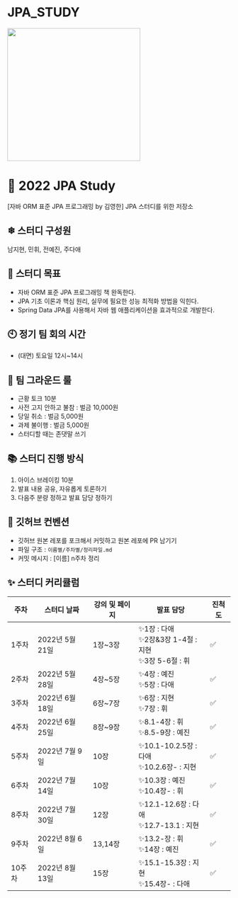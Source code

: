 # JPA_STUDY

<img src="https://user-images.githubusercontent.com/53958188/169638666-21b0ba60-fcf0-4ebd-8339-456d3e796bf0.png" width="300"/>

# **🧐 2022 JPA Study**

[자바 ORM 표준 JPA 프로그래밍 by 김영한] JPA 스터디를 위한 저장소

## **❄ 스터디 구성원**

남지현, 민휘, 전예진, 주다애

## **🎯 스터디 목표**

- 자바 ORM 표준 JPA 프로그래밍 책 완독한다.
- JPA 기초 이론과 핵심 원리, 실무에 필요한 성능 최적화 방법을 익힌다.
- Spring Data JPA를 사용해서 자바 웹 애플리케이션을 효과적으로 개발한다.

## **🕙 정기 팀 회의 시간**

- (대면) 토요일 12시~14시


## **🔑 팀 그라운드 룰**

- 근황 토크 10분
- 사전 고지 안하고 불참 : 벌금 10,000원
- 당일 취소 : 벌금 5,000원
- 과제 불이행 : 벌금 5,000원
- 스터디할 때는 존댓말 쓰기


## **📚 스터디 진행 방식**

1. 아이스 브레이킹 10분
2. 발표 내용 공유, 자유롭게 토론하기
3. 다음주 분량 정하고 발표 담당 정하기


## 🌱 깃허브 컨벤션

- 깃허브 원본 레포를 포크해서 커밋하고 원본 레포에 PR 남기기
- 파일 구조 : `이름별/주차별/정리파일.md`
- 커밋 메시지 : [이름] n주차 정리


## **✨ 스터디 커리큘럼**

| 주차 | 스터디 날짜 | 강의 및 페이지 | 발표 담당 | 진척도 |
| --- | --- | --- | --- | --- |
| 1주차 | 2022년 5월 21일 | 1장~3장 | ✨1장 : 다애<br>✨2장&3장 1-4절 : 지현<br>✨3장 5-6절 : 휘 | ✅ |
| 2주차 | 2022년 5월 28일 | 4장~5장 | ✨4장 : 예진<br>✨5장 : 다애 | ✅ |
| 3주차 | 2022년 6월 18일 | 6장~7장 | ✨6장 : 지현<br>✨7장 : 휘 | ✅ |
| 4주차 | 2022년 6월 25일 | 8장~9장 | ✨8.1-4장 : 휘<br>✨8.5-9장 : 예진 | ✅ |
| 5주차 | 2022년 7월 9일 | 10장 | ✨10.1-10.2.5장 : 다애<br>✨10.2.6장- : 지현 | ✅ |
| 6주차 | 2022년 7월 14일 | 10장 | ✨10.3장 : 예진<br>✨10.4장- : 휘 | ✅ |
| 8주차 | 2022년 7월 30일 | 12장 | ✨12.1-12.6장 : 다애<br>✨12.7-13.1 : 지현 | ✅ |
| 9주차 | 2022년 8월 6일 | 13,14장 | ✨13.2-장 : 휘<br>✨14장 : 예진 | ✅ |
| 10주차 | 2022년 8월 13일 | 15장 | ✨15.1-15.3장 : 지현<br>✨15.4장- : 다애 | ✅ |
